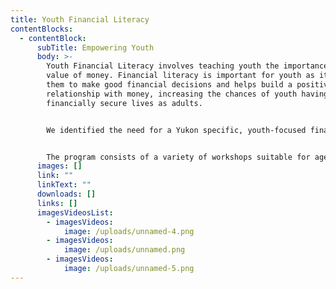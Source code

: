 ```yaml
---
title: Youth Financial Literacy
contentBlocks:
  - contentBlock:
      subTitle: Empowering Youth
      body: >-
        Youth Financial Literacy involves teaching youth the importance and
        value of money. Financial literacy is important for youth as it empowers
        them to make good financial decisions and helps build a positive
        relationship with money, increasing the chances of youth having
        financially secure lives as adults.


        We identified the need for a Yukon specific, youth-focused financial literacy training that met the unique circumstances and needs of our Yukon Youth. We provide youth with relevant information that allows them to learn, understand and develop the skills required to become more confident and informed about the decisions they make regarding personal finances and their futures. This approach allows us to meet our youth where they are at and tailor learning and skill development to the unique circumstances of specific youth, their communities and their stage in life.


        The program consists of a variety of workshops suitable for ages 5-18. Younger ages learn basic concepts about money such as what is money, earning money, and making spending decisions. For elementary ages, workshops focus on making a spending plan, saving, money responsibility, comparison shopping and understanding the difference between needs and wants. Older ages learn concepts that focus on saving goals, sources of income, making good financial decisions, reading paystubs, and budgeting basics.
      images: []
      link: ""
      linkText: ""
      downloads: []
      links: []
      imagesVideosList:
        - imagesVideos:
            image: /uploads/unnamed-4.png
        - imagesVideos:
            image: /uploads/unnamed.png
        - imagesVideos:
            image: /uploads/unnamed-5.png
---
```

